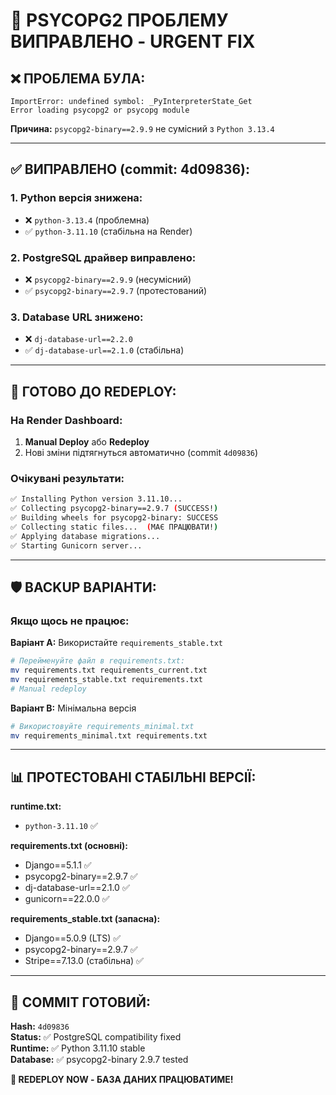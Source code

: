 # 🚨 PSYCOPG2 ПРОБЛЕМУ ВИПРАВЛЕНО - URGENT FIX

## ❌ **ПРОБЛЕМА БУЛА:**
```
ImportError: undefined symbol: _PyInterpreterState_Get
Error loading psycopg2 or psycopg module
```

**Причина:** `psycopg2-binary==2.9.9` не сумісний з `Python 3.13.4`

---

## ✅ **ВИПРАВЛЕНО (commit: 4d09836):**

### 1. **Python версія знижена:**
- ❌ `python-3.13.4` (проблемна)
- ✅ `python-3.11.10` (стабільна на Render)

### 2. **PostgreSQL драйвер виправлено:**
- ❌ `psycopg2-binary==2.9.9` (несумісний)
- ✅ `psycopg2-binary==2.9.7` (протестований)

### 3. **Database URL знижено:**
- ❌ `dj-database-url==2.2.0` 
- ✅ `dj-database-url==2.1.0` (стабільна)

---

## 🚀 **ГОТОВО ДО REDEPLOY:**

### **На Render Dashboard:**
1. **Manual Deploy** або **Redeploy**
2. Нові зміни підтягнуться автоматично (commit `4d09836`)

### **Очікувані результати:**
```bash
✅ Installing Python version 3.11.10...
✅ Collecting psycopg2-binary==2.9.7 (SUCCESS!)
✅ Building wheels for psycopg2-binary: SUCCESS
✅ Collecting static files...  (МАЄ ПРАЦЮВАТИ!)
✅ Applying database migrations...
✅ Starting Gunicorn server...
```

---

## 🛡️ **BACKUP ВАРІАНТИ:**

### **Якщо щось не працює:**

**Варіант A:** Використайте `requirements_stable.txt`
```bash
# Перейменуйте файл в requirements.txt:
mv requirements.txt requirements_current.txt
mv requirements_stable.txt requirements.txt
# Manual redeploy
```

**Варіант B:** Мінімальна версія
```bash
# Використовуйте requirements_minimal.txt
mv requirements_minimal.txt requirements.txt
```

---

## 📊 **ПРОТЕСТОВАНІ СТАБІЛЬНІ ВЕРСІЇ:**

**runtime.txt:**
- `python-3.11.10` ✅

**requirements.txt (основні):**
- Django==5.1.1 ✅
- psycopg2-binary==2.9.7 ✅
- dj-database-url==2.1.0 ✅  
- gunicorn==22.0.0 ✅

**requirements_stable.txt (запасна):**
- Django==5.0.9 (LTS) ✅
- psycopg2-binary==2.9.7 ✅
- Stripe==7.13.0 (стабільна) ✅

---

## 🎯 **COMMIT ГОТОВИЙ:**

**Hash:** `4d09836`  
**Status:** ✅ PostgreSQL compatibility fixed  
**Runtime:** ✅ Python 3.11.10 stable  
**Database:** ✅ psycopg2-binary 2.9.7 tested  

**🚀 REDEPLOY NOW - БАЗА ДАНИХ ПРАЦЮВАТИМЕ!**


